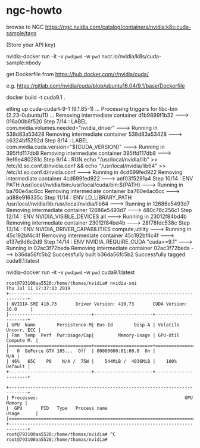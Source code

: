 # ngc-howto

browse to NGC
https://ngc.nvidia.com/catalog/containers/nvidia:k8s:cuda-sample/tags

(Store your API key)


nvidia-docker run -it -v `pwd`:`pwd` -w `pwd` nvcr.io/nvidia/k8s/cuda-sample:nbody


get Dockerfile from 
https://hub.docker.com/r/nvidia/cuda/

e.g. 
https://gitlab.com/nvidia/cuda/blob/ubuntu16.04/9.1/base/Dockerfile

docker build -t cuda9.1 .


etting up cuda-cudart-9-1 (9.1.85-1) ...
Processing triggers for libc-bin (2.23-0ubuntu11) ...
Removing intermediate container d1b9899f1b32
 ---> 016a00b8f520
Step 7/14 : LABEL com.nvidia.volumes.needed="nvidia_driver"
 ---> Running in 538d83a53428
Removing intermediate container 538d83a53428
 ---> c6324bf5292d
Step 8/14 : LABEL com.nvidia.cuda.version="${CUDA_VERSION}"
 ---> Running in 395ffd117db8
Removing intermediate container 395ffd117db8
 ---> 9ef6e480281c
Step 9/14 : RUN echo "/usr/local/nvidia/lib" >> /etc/ld.so.conf.d/nvidia.conf &&     echo "/usr/local/nvidia/lib64" >> /etc/ld.so.conf.d/nvidia.conf
 ---> Running in 4cd699fed922
Removing intermediate container 4cd699fed922
 ---> aef03f5291a4
Step 10/14 : ENV PATH /usr/local/nvidia/bin:/usr/local/cuda/bin:${PATH}
 ---> Running in ba760e4ac6cc
Removing intermediate container ba760e4ac6cc
 ---> ad88e916335c
Step 11/14 : ENV LD_LIBRARY_PATH /usr/local/nvidia/lib:/usr/local/nvidia/lib64
 ---> Running in 12686e5493d7
Removing intermediate container 12686e5493d7
 ---> 480c76c256c1
Step 12/14 : ENV NVIDIA_VISIBLE_DEVICES all
 ---> Running in 23012f84bd4b
Removing intermediate container 23012f84bd4b
 ---> 28f78fdc538c
Step 13/14 : ENV NVIDIA_DRIVER_CAPABILITIES compute,utility
 ---> Running in 45c192bf4c4f
Removing intermediate container 45c192bf4c4f
 ---> e137e9d6c2d9
Step 14/14 : ENV NVIDIA_REQUIRE_CUDA "cuda>=9.1"
 ---> Running in 02ac3f72beda
Removing intermediate container 02ac3f72beda
 ---> b36da56fc5b2
Successfully built b36da56fc5b2
Successfully tagged cuda9.1:latest

nvidia-docker run -it -v `pwd`:`pwd` -w `pwd` cuda9.1:latest

```
root@793100aa5520:/home/thomas/nvidia# nvidia-smi
Thu Jul 11 17:37:03 2019       
+-----------------------------------------------------------------------------+
| NVIDIA-SMI 410.73       Driver Version: 410.73       CUDA Version: 10.0     |
|-------------------------------+----------------------+----------------------+
| GPU  Name        Persistence-M| Bus-Id        Disp.A | Volatile Uncorr. ECC |
| Fan  Temp  Perf  Pwr:Usage/Cap|         Memory-Usage | GPU-Util  Compute M. |
|===============================+======================+======================|
|   0  GeForce GTX 105...  Off  | 00000000:01:00.0  On |                  N/A |
| 46%   65C    P0    N/A /  75W |    544MiB /  4036MiB |    100%      Default |
+-------------------------------+----------------------+----------------------+
                                                                               
+-----------------------------------------------------------------------------+
| Processes:                                                       GPU Memory |
|  GPU       PID   Type   Process name                             Usage      |
|=============================================================================|
+-----------------------------------------------------------------------------+
root@793100aa5520:/home/thomas/nvidia# ^C
root@793100aa5520:/home/thomas/nvidia# 
```




